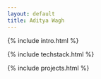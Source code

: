 ```yaml
---
layout: default
title: Aditya Wagh
---
```


<!-- Introduction -->
{% include intro.html %}

<!-- Techstack -->
{% include techstack.html %}

<!-- Projects -->
{% include projects.html %}